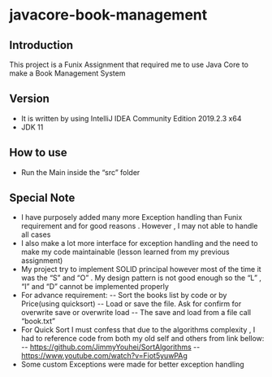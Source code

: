 # javacore-book-management
 
## Introduction 

This project is a Funix Assignment that required me to use Java Core to make a Book Management System

## Version

- It is written by using IntelliJ IDEA Community Edition 2019.2.3 x64
- JDK 11 

## How to use

- Run the Main inside the “src” folder

## Special Note

- I have purposely added many more Exception handling than Funix requirement and for good
reasons . However , I may not able to handle all cases
- I also make a lot more interface for exception handling and the need to make my code
maintainable (lesson learned from my previous assignment)
- My project try to implement SOLID principal however most of the time it was the “S” and “O” . My design
pattern is not good enough so the “L” , “I” and “D” cannot be implemented properly
- For advance requirement:
-- Sort the books list by code or by Price(using quicksort)
-- Load or save the file. Ask for confirm for overwrite save or overwrite load
-- The save and load from a file call “book.txt”
- For Quick Sort I must confess that due to the algorithms complexity , I had to reference code
from both my old self and others from link bellow:
-- https://github.com/JimmyYouhei/SortAlgorithms
-- https://www.youtube.com/watch?v=Fiot5yuwPAg
- Some custom Exceptions were made for better exception handling

